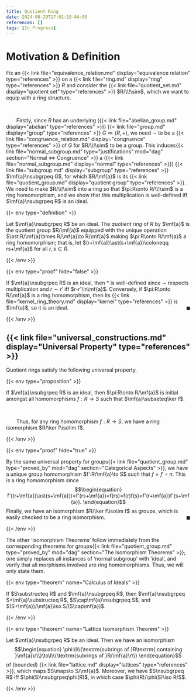 ```yaml
---
title: Quotient Ring
date: 2024-08-29T17:01:19-04:00
references: []
tags: [In_Progress]
---
```


# Motivation & Definition

Fix an {{< link file="equivalence_relation.md" display="equivalence relation" type="references" >}} on a {{< link file="ring.md" display="ring" type="references" >}} $R$ and consider the {{< link file="quotient_set.md" display="quotient set" type="references" >}} $R/\\!\sim$, which we want to equip with a ring structure.

<br>

&emsp;&emsp;Firstly, since $R$ has an underlying ({{< link file="abelian_group.md" display="abelian" type="references" >}}) {{< link file="group.md" display="group" type="references" >}} $G\coloneqq(R,+)$, we need $\sim$ to be a {{< link file="congruence_relation.md" display="congruence" type="references" >}} of $G$ for $R/\\!\sim$ to be a group. This induces{{< link file="normal_subgroup.md" type="justifications" mod="dag" section="Normal $\Leftrightarrow$ Congruence" >}} a ({{< link file="normal_subgroup.md" display="normal" type="references" >}}) {{< link file="subgroup.md" display="subgroup" type="references" >}} $\mf{a}\nsubgrpeq G$, for which $R/\mf{a}$ is its {{< link file="quotient_group.md" display="quotient group" type="references" >}}. We need to make $R/\\!\sim$ into a ring so that $\pi:R\onto R/\\!\sim$ is a ring homomorphism, and we show that this multiplication is well-defined iff $\mf{a}\nsubgrpeq R$ is an ideal.

{{< env type="definition" >}}

Let $\mf{a}\nsubgrpeq R$ be an ideal. The *quotient ring* of $R$ by $\mf{a}$ is the quotient group $R/\mf{a}$ equipped with the unique operation $\ast:R/\mf{a}\times R/\mf{a}\to R/\mf{a}$ making $\pi:R\onto R/\mf{a}$ a ring homomorphism; that is, let $(r+\mf{a})\ast(s+\mf{a})\coloneqq rs+\mf{a}$ for all $r,s\in R$.

{{< /env >}}

{{< env type="proof" hide="false" >}}

If $\mf{a}\nsubgrpeq R$ is an ideal, then $\ast$ is well-defined since $\sim$ respects multiplication and $r\sim r'$ iff $r-r'\in\mf{a}$. Conversely, if $\pi:R\onto R/\mf{a}$ is a ring homomorphism, then its {{< link file="kernel_ring_theory.md" display="kernel" type="references" >}} is $\mf{a}$, so it is an ideal.<span style="float:right;">$\blacksquare$</span>

{{< /env >}}

<div class="space"></div>

## {{< link file="universal_constructions.md" display="Universal Property" type="references" >}}

Quotient rings satisfy the following universal property.

{{< env type="proposition" >}}

If $\mf{a}\nsubgrpeq R$ is an ideal, then $\pi:R\onto R/\mf{a}$ is initial amongst all homomorphisms $f:R\to S$ such that $\mf{a}\subseteq\ker f$.

<br>

&emsp;&emsp;Thus, for any ring homomorphism $f:R\to S$, we have a ring isomorphism $R/\ker f\iso\im f$.

{{< /env >}}

{{< env type="proof" hide="true" >}}

By the same universal property for groups{{< link file="quotient_group.md" type="proved_by" mod="dag" section="Categorical Aspects" >}}, we have a unique group homomorphism $f':R/\mf{a}\to S$ such that $f=f'\circ\pi$. This is a ring homomorphism since
$$\begin{equation}
    f'((r+\mf{a})\ast(s+\mf{a}))=f'(rs+\mf{a})=f(rs)=f(r)f(s)=f'(r+\mf{a})f'(s+\mf{a}).
\end{equation}$$
Finally, we have an isomorphism $R/\ker f\iso\im f$ as groups, which is easily checked to be a ring isomorphism.<span style="float:right;">$\blacksquare$</span>

{{< /env >}}

<div class="space"></div>

The other ‘Isomorphism Theorems’ follow immediately from the corresponding theorems for groups{{< link file="quotient_group.md" type="proved_by" mod="dag" section="The Isomorphism Theorems" >}}; one simply replaces all instances of ‘normal subgroup’ with ‘ideal’, and verify that all morphisms involved are ring homomorphisms. Thus, we will only state them.

{{< env type="theorem" name="Calculus of Ideals" >}}

If $S\substructeq R$ and $\mf{a}\nsubgrpeq R$, then $\mf{a}\nsubgrpeq S+\mf{a}\substructeq R$, $S\cap\mf{a}\nsubgrpeq S$, and $(S+\mf{a})/\mf{a}\iso S/(S\cap\mf{a})$.

{{< /env >}}

{{< env type="theorem" name="Lattice Isomorphism Theorem" >}}

Let $\mf{a}\nsubgrpeq R$ be an ideal. Then we have an isomorphism
$$\begin{equation}
    \phi:\l\\{\textrm{subrings of }R\textrm{ containing }\mf{a}\r\\}\to\l\\{\textrm{subrings of }R/\mf{a}\r\\}
\end{equation}$$
of (bounded) {{< link file="lattice.md" display="lattices" type="references" >}}, which maps $S\mapsto S/\mf{a}$. Moreover, we have $S\nsubgrpeq R$ iff $\phi(S)\nsubgrpeq\phi(R)$, in which case $\phi(R)/\phi(S)\iso R/S$.


{{< /env >}}
